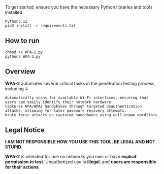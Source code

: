 To get started, ensure you have the necessary Python libraries and tools installed

    Python3.12
    pip3 install -r requirements.txt

## How to run

    chmod +x WPA-2.py
    python3 WPA-2.py

## Overview

**WPA-2** automates several critical tasks in the penetration testing process, including ↓

    Automatically scans for available Wi-Fi interfaces, ensuring that users can easily identify their network hardware.
    Captures WPA/WPA2 handshakes through targeted deauthentication attacks, allowing for later password recovery attempts.
    brute-force attacks on captured handshakes using well-known wordlists.

## Legal Notice

**I AM NOT RESPONSIBLE HOW YOU USE THIS TOOL. BE LEGAL AND NOT STUPID.**

**WPA-2** is intended for use on networks you own or have **explicit permission to test**. Unauthorized use is **illegal**, and **users are responsible for their actions**.
